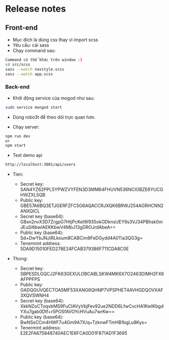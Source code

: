 # Release notes

## Front-end

- Mục đích là dùng css thay vì import scss
- Yêu cầu: cài sass
- Chạy command sau:

```sh
Command có thể khác trên window :)
cd src/scss
sass --watch navstyle.scss
sass --watch app.scss
```

### Back-end

- Khởi động service của mogod như sau:

```sh
sudo service mongod start
```

- Dùng robo3t để theo dõi trực quan hơn.

- Chạy server:

```sh
npm run dev
or
npm start
```

- Test demo api

```sh
http://localhost:3001/api/users
```

- Tien:
  - Secret key: SAN4YZ62PPL5YPWZVYFEN3D3MM64FHUVN536NCIOBZE6YUCGHWZXL5QB
  - Public key: GBE57A6BQ3ETJGERFZFC5G6AQACCRJXQK6BRWJ254AGRHCNN2ANXQICL
  - Secret key (base64): G8xn2nvX3D7ZrgpG7HtjPcKelW935okODknsUEY9s3VJ34PBhsk0mJEuSi6bwIAEKKbwV4MbJ13gDROJrdAbeA==
  - Public key (base64): Sd+DwYbJNJiRLkoum8CABCim8FeDGydd4A0Tia3QG3g=
  - Tenermint address: 5DA9D15010FED278E24FCAB379386F711CDA8C0E
  
- Thong:
  - Secret key: SBPESDLGQCJ2FK63GEXULOBCABLSKW4MK6X7O2463DIMH2FX6AFPPFPS
  - Public key: GADQGUVQECTOA5MF53XANG6QHNP7VPSPHET4AVHGDQOVXAF3XQVSWNH4
  - Secret key (base64): XkkNZoCToqvbMS9FuCIAVyVbjFev92ue2NDD6LfwCvcHA1KwIKbgdYXu7gab0Dtf+r5POSfAVOYcHVuAu7wrKw==
  - Public key (base64): BwNSsCCm4HWF7u4Gm9A7X/q+TzknwFTmHB1bgLu8Kys=
  - Tenermint address: E2E2FA675848740AEC1E6FCA0D01F871AD1F3695